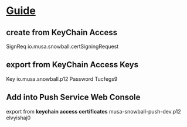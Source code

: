# [Guide](http://www.cnblogs.com/gpwzw/archive/2012/03/31/Apple_Push_Notification_Services_Tutorial_Part_1-2.html)

## create from KeyChain Access
SignReq io.musa.snowball.certSigningRequest

## export from KeyChain Access Keys
Key io.musa.snowball.p12 Password Tucfegs9

## Add into Push Service Web Console
export from **keychain access certificates**
musa-snowball-push-dev.p12 elvyishaj0
